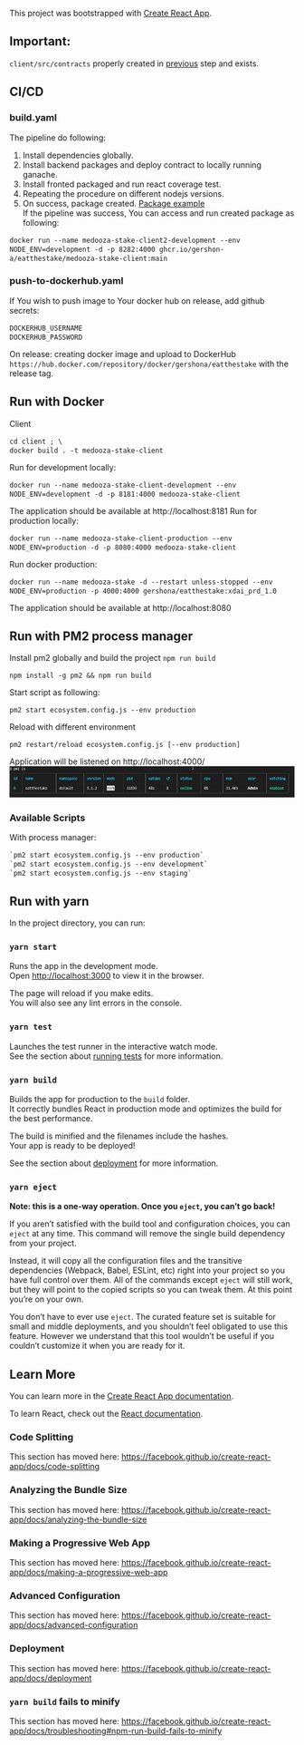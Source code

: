 This project was bootstrapped with [Create React App](https://github.com/facebook/create-react-app).
## Important:
`client/src/contracts` properly created in [previous](../README.md) step and exists.

## CI/CD 
### build.yaml
The pipeline do following:
1. Install dependencies globally.
2. Install backend packages and deploy contract to locally running ganache.
3. Install fronted packaged and run react coverage test. 
4. Repeating the procedure on different nodejs versions.
5. On success, package created. [Package example](https://github.com/Gershon-A/eatthestake/pkgs/container/eatthestake%2Fmedooza-stake-client)  
If the pipeline was success, You can access and run created package as following:
```shell
docker run --name medooza-stake-client2-development --env NODE_ENV=development -d -p 8282:4000 ghcr.io/gershon-a/eatthestake/medooza-stake-client:main
```
### push-to-dockerhub.yaml
If You wish to push image to Your docker hub on release, add github secrets:
```
DOCKERHUB_USERNAME
DOCKERHUB_PASSWORD
```
On release: creating docker image and upload to DockerHub `https://hub.docker.com/repository/docker/gershona/eatthestake` with the release tag.
## Run with Docker
Client
```shell
cd client ; \
docker build . -t medooza-stake-client
```
Run for development locally:
```
docker run --name medooza-stake-client-development --env NODE_ENV=development -d -p 8181:4000 medooza-stake-client
```
The application should be available at http://localhost:8181
Run for production locally:
```shell
docker run --name medooza-stake-client-production --env NODE_ENV=production -d -p 8080:4000 medooza-stake-client
```
Run docker production:
```
docker run --name medooza-stake -d --restart unless-stopped --env NODE_ENV=production -p 4000:4000 gershona/eatthestake:xdai_prd_1.0
```
The application should be available at http://localhost:8080

## Run with PM2 process manager
Install pm2 globally and build the project `npm run build`
  ```
  npm install -g pm2 && npm run build
  ```
Start script as following:
```
pm2 start ecosystem.config.js --env production
```
Reload with different environment
```
pm2 restart/reload ecosystem.config.js [--env production]
```
Application will be listened on http://localhost:4000/
![screenshot](screen1.png)
### Available Scripts
With process manager:

    `pm2 start ecosystem.config.js --env production`  
    `pm2 start ecosystem.config.js --env development`  
    `pm2 start ecosystem.config.js --env staging`  

## Run with yarn
In the project directory, you can run:

### `yarn start`

Runs the app in the development mode.<br />
Open [http://localhost:3000](http://localhost:3000) to view it in the browser.

The page will reload if you make edits.<br />
You will also see any lint errors in the console.

### `yarn test`

Launches the test runner in the interactive watch mode.<br />
See the section about [running tests](https://facebook.github.io/create-react-app/docs/running-tests) for more information.

### `yarn build`

Builds the app for production to the `build` folder.<br />
It correctly bundles React in production mode and optimizes the build for the best performance.

The build is minified and the filenames include the hashes.<br />
Your app is ready to be deployed!

See the section about [deployment](https://facebook.github.io/create-react-app/docs/deployment) for more information.

### `yarn eject`

**Note: this is a one-way operation. Once you `eject`, you can’t go back!**

If you aren’t satisfied with the build tool and configuration choices, you can `eject` at any time. This command will remove the single build dependency from your project.

Instead, it will copy all the configuration files and the transitive dependencies (Webpack, Babel, ESLint, etc) right into your project so you have full control over them. All of the commands except `eject` will still work, but they will point to the copied scripts so you can tweak them. At this point you’re on your own.

You don’t have to ever use `eject`. The curated feature set is suitable for small and middle deployments, and you shouldn’t feel obligated to use this feature. However we understand that this tool wouldn’t be useful if you couldn’t customize it when you are ready for it.

## Learn More

You can learn more in the [Create React App documentation](https://facebook.github.io/create-react-app/docs/getting-started).

To learn React, check out the [React documentation](https://reactjs.org/).

### Code Splitting

This section has moved here: https://facebook.github.io/create-react-app/docs/code-splitting

### Analyzing the Bundle Size

This section has moved here: https://facebook.github.io/create-react-app/docs/analyzing-the-bundle-size

### Making a Progressive Web App

This section has moved here: https://facebook.github.io/create-react-app/docs/making-a-progressive-web-app

### Advanced Configuration

This section has moved here: https://facebook.github.io/create-react-app/docs/advanced-configuration

### Deployment

This section has moved here: https://facebook.github.io/create-react-app/docs/deployment

### `yarn build` fails to minify

This section has moved here: https://facebook.github.io/create-react-app/docs/troubleshooting#npm-run-build-fails-to-minify
